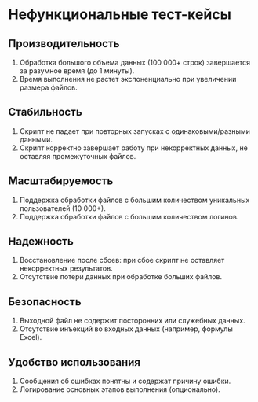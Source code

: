 # Нефункциональные тест-кейсы

## Производительность

1. Обработка большого объема данных (100 000+ строк) завершается за разумное время (до 1 минуты).
2. Время выполнения не растет экспоненциально при увеличении размера файлов.

## Стабильность

1. Скрипт не падает при повторных запусках с одинаковыми/разными данными.
2. Скрипт корректно завершает работу при некорректных данных, не оставляя промежуточных файлов.

## Масштабируемость

1. Поддержка обработки файлов с большим количеством уникальных пользователей (10 000+).
2. Поддержка обработки файлов с большим количеством логинов.

## Надежность

1. Восстановление после сбоев: при сбое скрипт не оставляет некорректных результатов.
2. Отсутствие потери данных при обработке больших файлов.

## Безопасность

1. Выходной файл не содержит посторонних или служебных данных.
2. Отсутствие инъекций во входных данных (например, формулы Excel).

## Удобство использования

1. Сообщения об ошибках понятны и содержат причину ошибки.
2. Логирование основных этапов выполнения (опционально).
